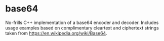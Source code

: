 # base64
No-frills C++ implementation of a base64 encoder and decoder. Includes 
usage examples based on complimentary cleartext and ciphertext strings taken 
from https://en.wikipedia.org/wiki/Base64.
